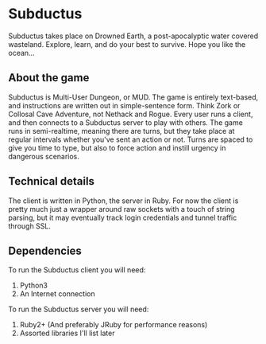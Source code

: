 # Subductus

Subductus takes place on Drowned Earth, a post-apocalyptic water covered wasteland. Explore, learn, and do your best to survive. Hope you like the ocean...

## About the game

Subductus is Multi-User Dungeon, or MUD. The game is entirely text-based, and instructions are written out in simple-sentence form. Think Zork or Collosal Cave Adventure, not Nethack and Rogue. Every user runs a client, and then connects to a Subductus server to play with others. The game runs in semi-realtime, meaning there are turns, but they take place at regular intervals whether you've sent an action or not. Turns are spaced to give you time to type, but also to force action and instill urgency in dangerous scenarios.

## Technical details

The client is written in Python, the server in Ruby. For now the client is pretty much just a wrapper around raw sockets with a touch of string parsing, but it may eventually track login credentials and tunnel traffic through SSL.

## Dependencies

To run the Subductus client you will need:

1. Python3
2. An Internet connection

To run the Subductus server you will need:

1. Ruby2+ (And preferably JRuby for performance reasons)
2. Assorted libraries I'll list later
